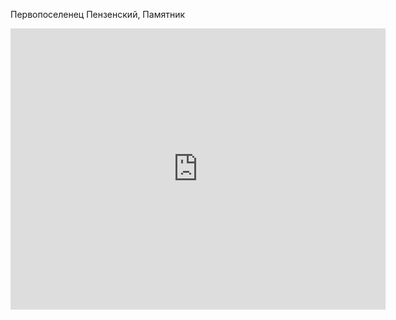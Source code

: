 
Первопоселенец Пензенский, Памятник

<iframe src="https://www.google.com/maps/embed?pb=!1m18!1m12!1m3!1d845.3162983748597!2d45.01610360022629!3d53.18349479318739!2m3!1f0!2f0!3f0!3m2!1i1024!2i768!4f13.1!3m3!1m2!1s0x4141005db0ae4f29%3A0x5bdd7a7b618265b5!2z0J_QtdGA0LLQvtC_0L7RgdC10LvQtdC90LXRhiDQn9C10L3Qt9C10L3RgdC60LjQuSwg0J_QsNC80Y_RgtC90LjQug!5e0!3m2!1sru!2sru!4v1748615453838!5m2!1sru!2sru" width="600" height="450" style="border:0;" allowfullscreen="" loading="lazy" referrerpolicy="no-referrer-when-downgrade"></iframe>